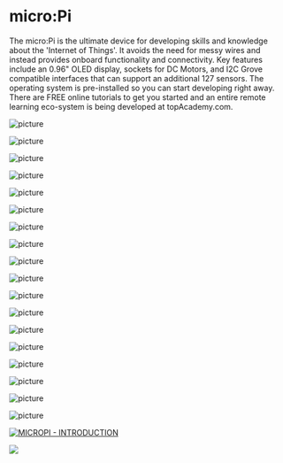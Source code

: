 # micro:Pi

The micro:Pi is the ultimate device for developing skills and knowledge about the 'Internet of Things'. It avoids the need for messy wires and instead provides onboard functionality and connectivity. Key features include an 0.96" OLED display, sockets for DC Motors, and I2C Grove compatible interfaces that can support an additional 127 sensors. The operating system is pre-installed so you can start developing right away. There are FREE online tutorials to get you started and an entire remote learning eco-system is being developed at topAcademy.com.

![picture](images/micropi-001.png)

![picture](images/micropi-002.png)

![picture](images/outofbox2.png)

![picture](images/features.png)

![picture](images/features-text.png)

![picture](images/specifications.jpg)

![picture](images/specification-text.png)

![picture](images/applications.jpg)

![picture](images/application-text.jpg)

![picture](images/hardware.jpg)

![picture](images/hardware-002.png)

![picture](images/hardware-003.png)

![picture](images/hardware-004.png)

![picture](images/hardware-005.png)

![picture](images/resources.jpg)

![picture](images/resources-002.jpg)

![picture](images/kit-content.png)

![picture](images/kit-content-002.jpg)

[![MICROPI - INTRODUCTION](https://i9.ytimg.com/vi/SRSukb-_Nbs/mq1.jpg?sqp=COihmoEG&rs=AOn4CLBXKY8GI5scXi3VHYbgs-p8lDpfzg)](https://youtu.be/SRSukb-_Nbs)

<img src="images/mq1.jpg" align="centre">

